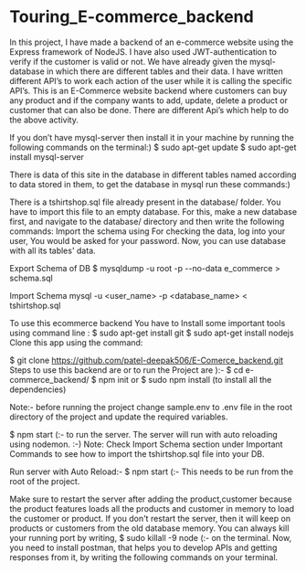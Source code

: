 # Touring_E-commerce_backend


In this project, I have made a backend of an e-commerce website using the Express framework of NodeJS. I have also used JWT-authentication to verify if the customer is valid or not. We have already given the mysql-database in which there are different tables and their data. I have written different API’s to work each action of the user while it is calling the specific API’s. This is an E-Commerce website backend where customers can buy any product and if the company wants to add, update, delete a product or customer that can also be done. There are different Api’s which help to do the above activity.

If you don’t have mysql-server then install it in your machine by running the following commands on the terminal:) $ sudo apt-get update $ sudo apt-get install mysql-server

There is data of this site in the database in different tables named according to data stored in them, to get the database in mysql run these commands:)

There is a tshirtshop.sql file already present in the database/ folder. You have to import this file to an empty database. For this, make a new database first, and navigate to the database/ directory and then write the following commands: Import the schema using For checking the data, log into your user, You would be asked for your password. Now, you can use database with all its tables' data.

Export Schema of DB $ mysqldump -u root -p --no-data e_commerce > schema.sql

Import Schema mysql -u <user_name> -p <database_name> < tshirtshop.sql

To use this ecommerce backend You have to Install some important tools using command line : $ sudo apt-get install git $ sudo apt-get install nodejs Clone this app using the command:

$ git clone https://github.com/patel-deepak506/E-Comerce_backend.git Steps to use this backend are or to run the Project are ):- $ cd e-commerce_backend/ $ npm init or $ sudo npm install (to install all the dependencies)

Note:- before running the project change sample.env to .env file in the root directory of the project and update the required variables.

$ npm start (:- to run the server. The server will run with auto reloading using nodemon. :-) Note: Check Import Schema section under Important Commands to see how to import the tshirtshop.sql file into your DB.

Run server with Auto Reload:- $ npm start (:- This needs to be run from the root of the project.

Make sure to restart the server after adding the product,customer because the product features loads all the products and customer in memory to load the customer or product. If you don't restart the server, then it will keep on products or customers from the old database memory. You can always kill your running port by writing, $ sudo killall -9 node (:- on the terminal. Now, you need to install postman, that helps you to develop APIs and getting responses from it, by writing the following commands on your terminal. 
